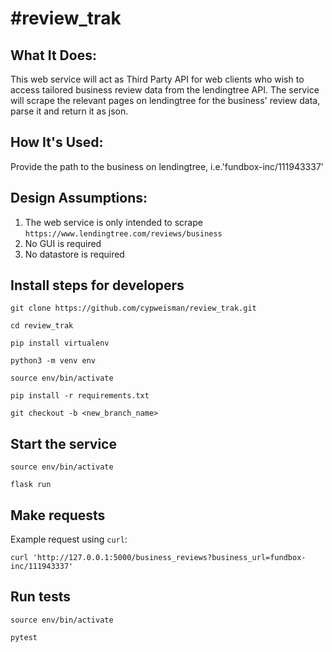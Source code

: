 #review_trak
============

## What It Does:
This web service will act as Third Party API for web clients who wish to
access tailored business review data from the lendingtree API. The service will
scrape the relevant pages on lendingtree for the business' review data, parse it
and return it as json.


## How It's Used:
Provide the path to the business on lendingtree, i.e.'fundbox-inc/111943337'

## Design Assumptions:
1. The web service is only intended to scrape `https://www.lendingtree.com/reviews/business`
1. No GUI is required
1. No datastore is required

## Install steps for developers
`git clone https://github.com/cypweisman/review_trak.git`

`cd review_trak`

`pip install virtualenv`

`python3 -m venv env`

`source env/bin/activate`

`pip install -r requirements.txt`

`git checkout -b <new_branch_name>`

## Start the service

`source env/bin/activate`

`flask run`

## Make requests

Example request using `curl`:

`curl 'http://127.0.0.1:5000/business_reviews?business_url=fundbox-inc/111943337'`


## Run tests

`source env/bin/activate`

`pytest`
